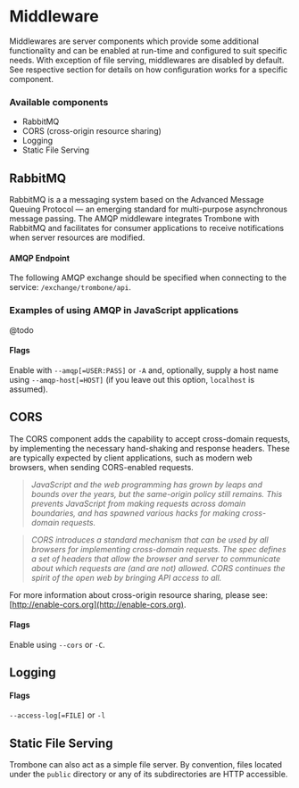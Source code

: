<h1>Middleware</h1>

Middlewares are server components which provide some additional functionality and can be enabled at run-time and configured to suit specific needs. With exception of file serving, middlewares are disabled by default. See respective section for details on how configuration works for a specific component.

### Available components

* RabbitMQ 
* CORS (cross-origin resource sharing)
* Logging
* Static File Serving

## RabbitMQ

RabbitMQ is a a messaging system based on the Advanced Message Queuing Protocol &mdash; an emerging standard for multi-purpose asynchronous message passing. The AMQP middleware integrates Trombone with RabbitMQ and facilitates for consumer applications to receive notifications when server resources are modified.

#### AMQP Endpoint

The following AMQP exchange should be specified when connecting to the service: `/exchange/trombone/api`.

<h3>Examples of using AMQP in JavaScript applications</h3>

@todo

<h4>Flags</h4>

Enable with `--amqp[=USER:PASS]` or `-A` and, optionally, supply a host name using `--amqp-host[=HOST]` (if you leave out this option, `localhost` is assumed). 

## CORS

The CORS component adds the capability to accept cross-domain requests, by implementing the necessary hand-shaking and response headers. These are typically expected by client applications, such as modern web browsers, when sending CORS-enabled requests. 

> *JavaScript and the web programming has grown by leaps and bounds over the years, but the same-origin policy still remains. This prevents JavaScript from making requests across domain boundaries, and has spawned various hacks for making cross-domain requests.*

> *CORS introduces a standard mechanism that can be used by all browsers for implementing cross-domain requests. The spec defines a set of headers that allow the browser and server to communicate about which requests are (and are not) allowed. CORS continues the spirit of the open web by bringing API access to all.*

For more information about cross-origin resource sharing, please see: [http://enable-cors.org](http://enable-cors.org).

<h4>Flags</h4>

Enable using `--cors` or `-C`.

## Logging

<h4>Flags</h4>

`--access-log[=FILE]` or `-l`

## Static File Serving

Trombone can also act as a simple file server. By convention, files located under the `public` directory or any of its subdirectories are HTTP accessible.
